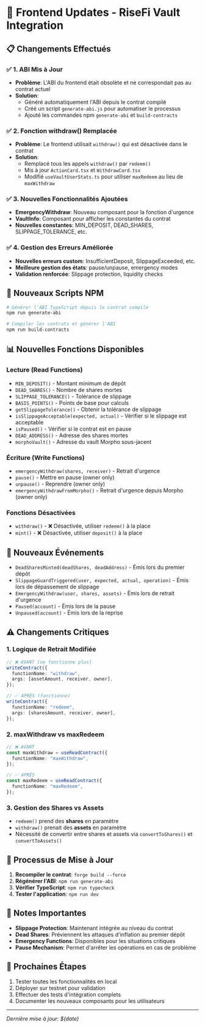 # 🔄 Frontend Updates - RiseFi Vault Integration

## 📋 Changements Effectués

### ✅ 1. ABI Mis à Jour

- **Problème**: L'ABI du frontend était obsolète et ne correspondait pas au contrat actuel
- **Solution**:
  - Généré automatiquement l'ABI depuis le contrat compilé
  - Créé un script `generate-abi.js` pour automatiser le processus
  - Ajouté les commandes npm `generate-abi` et `build-contracts`

### ✅ 2. Fonction withdraw() Remplacée

- **Problème**: Le frontend utilisait `withdraw()` qui est désactivée dans le contrat
- **Solution**:
  - Remplacé tous les appels `withdraw()` par `redeem()`
  - Mis à jour `ActionCard.tsx` et `WithdrawCard.tsx`
  - Modifié `useVaultUserStats.ts` pour utiliser `maxRedeem` au lieu de `maxWithdraw`

### ✅ 3. Nouvelles Fonctionnalités Ajoutées

- **EmergencyWithdraw**: Nouveau composant pour la fonction d'urgence
- **VaultInfo**: Composant pour afficher les constantes du contrat
- **Nouvelles constantes**: MIN_DEPOSIT, DEAD_SHARES, SLIPPAGE_TOLERANCE, etc.

### ✅ 4. Gestion des Erreurs Améliorée

- **Nouvelles erreurs custom**: InsufficientDeposit, SlippageExceeded, etc.
- **Meilleure gestion des états**: pause/unpause, emergency modes
- **Validation renforcée**: Slippage protection, liquidity checks

## 🔧 Nouveaux Scripts NPM

```bash
# Générer l'ABI TypeScript depuis le contrat compilé
npm run generate-abi

# Compiler les contrats et générer l'ABI
npm run build-contracts
```

## 📊 Nouvelles Fonctions Disponibles

### Lecture (Read Functions)

- `MIN_DEPOSIT()` - Montant minimum de dépôt
- `DEAD_SHARES()` - Nombre de shares mortes
- `SLIPPAGE_TOLERANCE()` - Tolérance de slippage
- `BASIS_POINTS()` - Points de base pour calculs
- `getSlippageTolerance()` - Obtenir la tolérance de slippage
- `isSlippageAcceptable(expected, actual)` - Vérifier si le slippage est acceptable
- `isPaused()` - Vérifier si le contrat est en pause
- `DEAD_ADDRESS()` - Adresse des shares mortes
- `morphoVault()` - Adresse du vault Morpho sous-jacent

### Écriture (Write Functions)

- `emergencyWithdraw(shares, receiver)` - Retrait d'urgence
- `pause()` - Mettre en pause (owner only)
- `unpause()` - Reprendre (owner only)
- `emergencyWithdrawFromMorpho()` - Retrait d'urgence depuis Morpho (owner only)

### Fonctions Désactivées

- `withdraw()` - ❌ Désactivée, utiliser `redeem()` à la place
- `mint()` - ❌ Désactivée, utiliser `deposit()` à la place

## 🎯 Nouveaux Événements

- `DeadSharesMinted(deadShares, deadAddress)` - Émis lors du premier dépôt
- `SlippageGuardTriggered(user, expected, actual, operation)` - Émis lors de dépassement de slippage
- `EmergencyWithdraw(user, shares, assets)` - Émis lors de retrait d'urgence
- `Paused(account)` - Émis lors de la pause
- `Unpaused(account)` - Émis lors de la reprise

## ⚠️ Changements Critiques

### 1. Logique de Retrait Modifiée

```typescript
// ❌ AVANT (ne fonctionne plus)
writeContract({
  functionName: "withdraw",
  args: [assetAmount, receiver, owner],
});

// ✅ APRÈS (fonctionne)
writeContract({
  functionName: "redeem",
  args: [sharesAmount, receiver, owner],
});
```

### 2. maxWithdraw vs maxRedeem

```typescript
// ❌ AVANT
const maxWithdraw = useReadContract({
  functionName: "maxWithdraw",
});

// ✅ APRÈS
const maxRedeem = useReadContract({
  functionName: "maxRedeem",
});
```

### 3. Gestion des Shares vs Assets

- `redeem()` prend des **shares** en paramètre
- `withdraw()` prenait des **assets** en paramètre
- Nécessité de convertir entre shares et assets via `convertToShares()` et `convertToAssets()`

## 🔄 Processus de Mise à Jour

1. **Recompiler le contrat**: `forge build --force`
2. **Régénérer l'ABI**: `npm run generate-abi`
3. **Vérifier TypeScript**: `npm run typecheck`
4. **Tester l'application**: `npm run dev`

## 📝 Notes Importantes

- **Slippage Protection**: Maintenant intégrée au niveau du contrat
- **Dead Shares**: Préviennent les attaques d'inflation au premier dépôt
- **Emergency Functions**: Disponibles pour les situations critiques
- **Pause Mechanism**: Permet d'arrêter les opérations en cas de problème

## 🚀 Prochaines Étapes

1. Tester toutes les fonctionnalités en local
2. Déployer sur testnet pour validation
3. Effectuer des tests d'intégration complets
4. Documenter les nouveaux composants pour les utilisateurs

---

_Dernière mise à jour: $(date)_
